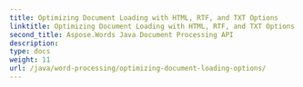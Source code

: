 ```yaml
---
title: Optimizing Document Loading with HTML, RTF, and TXT Options
linktitle: Optimizing Document Loading with HTML, RTF, and TXT Options
second_title: Aspose.Words Java Document Processing API
description: 
type: docs
weight: 11
url: /java/word-processing/optimizing-document-loading-options/
---
```

